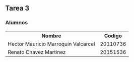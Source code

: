 
## Tarea 3

### Alumnos

<table>
  <tr><th>Nombre</th><th>Codigo</th></tr><tr>
<td>Hector Mauricio Marroquin Valcarcel</td><td>20110736</td> </tr>
<tr><td>Renato Chavez Martinez</td><td>20151536</td></tr>
</table>
